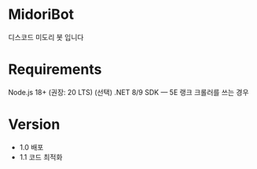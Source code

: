 # MidoriBot
디스코드 미도리 봇 입니다

# Requirements
Node.js 18+ (권장: 20 LTS)
(선택) .NET 8/9 SDK — 5E 랭크 크롤러를 쓰는 경우

# Version
- 1.0 배포
- 1.1 코드 최적화
